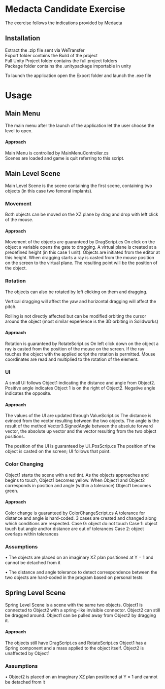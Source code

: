 # Medacta Candidate Exercise
The exercise follows the indications provided by Medacta
## Installation
Extract the .zip file sent via WeTransfer  
Export folder contains the Build of the project  
Full Unity Project folder contains the full project folders  
Package folder contains the .unitypackage importable in unity  

To launch the application open the Export folder and launch the .exe file
# Usage
## Main Menu
The main menu after the launch of the application let the user choose the level to open.
#### Approach
Main Menu is controlled by MainMenuController.cs  
Scenes are loaded and game is quit referring to this script.

## Main Level Scene
Main Level Scene is the scene containing the first scene, containing two objects (in this case two femoral implants).
### Movement
Both objects can be moved on the XZ plane by drag and drop with left click of the mouse.
#### Approach
Movement of the objects are guaranteed by DragScript.cs
On click on the object a variable opens the gate to dragging.
A virtual plane is created at a predefined height (in this case 1 unit).
Objects are initiated from the editor at this height. When dragging starts a ray is casted from the mouse position on the screen to the virtual plane. The resulting point will be the position of the object.

### Rotation
The objects can also be rotated by left clicking on them and dragging.


Vertical dragging will affect the yaw and horizontal dragging will affect the pitch.

Rolling is not directly affected but can be modified  orbiting the cursor around the object (most similar experience is the 3D orbiting in Solidworks)
#### Approach
Rotation is guaranteed by RotateScript.cs
On left click down on the object a ray is casted from the position of the mouse on the screen. If the ray touches the object with the applied script the rotation is permitted.
Mouse coordinates are read and multiplied to the rotation of the element.

### UI
A small UI follows Object1 indicating the distance and angle from Object2. Positive angle indicates Object 1 is on the right of Object2. Negative angle indicates the opposite.
#### Approach
The values of the UI are updated through ValueScript.cs
The distance is evinced from the vector resulting between the two objects.
The angle is the result of the method Vector3.SignedAngle between the absolute forward vector, the absolute up vector and the vector resulting from the two object positions.

The position of the UI is guaranteed by UI_PosScrip.cs
The position of the object is casted on the screen; UI follows that point.



### Color Changing
Object1 starts the scene with a red tint. As the objects approaches and begins to touch, Object1 becomes yellow. When Object1 and Object2 corresponds in position and angle (within a tolerance) Object1 becomes green.
#### Approach
Color change is guaranteed by ColorChangeScript.cs
A tolerance for distance and angle is hard-coded.
3 cases are created and changed along which conditions are respected.
Case 0: object do not touch
Case 1: object touch but angle and/or distance are out of tolerances
Case 2: object overlaps within tolerances

### Assumptions
• The objects are placed on an imaginary XZ plan positioned at Y = 1 and cannot be detached from it

• The distance and angle tolerance to detect correspondence between the two objects are hard-coded in the program based on personal tests

## Spring Level Scene
Spring Level Scene is a scene with the same two objects. Object1 is connected to Object2 with a spring-like invisible connector.
Object2 can still be dragged around.
Object1 can be pulled away from Object2 by dragging it.
#### Approach
The objects still have DragScript.cs and RotateScript.cs
Object1 has a Spring component and a mass applied to the object itself.
Object2 is unaffected by Object1

### Assumptions
• Object2 is placed on an imaginary XZ plan positioned at Y = 1 and cannot be detached from it

